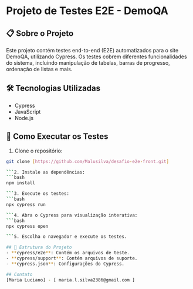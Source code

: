 # Projeto de Testes E2E - DemoQA

## 📋 Sobre o Projeto
Este projeto contém testes end-to-end (E2E) automatizados para o site DemoQA, utilizando Cypress. Os testes cobrem diferentes funcionalidades do sistema, incluindo manipulação de tabelas, barras de progresso, ordenação de listas e mais.

## 🛠️ Tecnologias Utilizadas
- Cypress
- JavaScript
- Node.js

## 🚀 Como Executar os Testes

1. Clone o repositório:
```bash
git clone [https://github.com/Malusilva/desafio-e2e-front.git]

```2. Instale as dependências:
```bash          
npm install

```3. Execute os testes:
```bash
npx cypress run

```4. Abra o Cypress para visualização interativa:
```bash
npx cypress open

```5. Escolha o navegador e execute os testes.

## 📄 Estrutura do Projeto
- **cypress/e2e**: Contém os arquivos de teste.
- **cypress/support**: Contém arquivos de suporte.
- **cypress.json**: Configurações do Cypress.

## Contato
[Maria Luciano] - [ maria.l.silva2386@gmail.com ]

